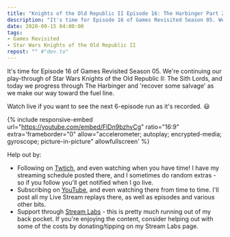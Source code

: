 ```yaml
---
title: "Knights of the Old Republic II Episode 16: The Harbinger Part 2"
description: "It's time for Episode 16 of Games Revisited Season 05. We're continuing our play-through of Star Wars Knights of the Old Republic II: The Sith Lords, and today we progress through The Harbinger and 'recover some salvage' as we make our way toward the fuel line."
date: 2020-09-15 04:00:00
tags:
- Games Revisited
- Star Wars Knights of the Old Republic II
repost: "" #"dev.to"
---
```


It's time for Episode 16 of Games Revisited Season 05. We're continuing our play-through of Star Wars Knights of the Old Republic II: The Sith Lords, and today we progress through The Harbinger and 'recover some salvage' as we make our way toward the fuel line.

Watch live if you want to see the next 6-episode run as it's recorded. :smiley:
<!--more-->

{% include responsive-embed url="https://youtube.com/embed/FIDn9bzhvCg" ratio="16:9" extra='frameborder="0" allow="accelerometer; autoplay; encrypted-media; gyroscope; picture-in-picture" allowfullscreen' %}

Help out by:
 * Following on [Twtich](https://twitch.tv/AnonJr_Live), and even watching when you have time! I have my streaming schedule posted there, and I sometimes do random extras - so if you follow you'll get notified when I go live.
 * Subscribing on [YouTube](http://www.youtube.com/channel/UCXafqhKHbkSUIrq0LAuu0tw), and even watching there from time to time. I'll post all my Live Stream replays there, as well as episodes and various other bits.
 * Support through [Stream Labs](https://streamlabs.com/anonjr_live) - this is pretty much running out of my back pocket. If you're enjoying the content, consider helping out with some of the costs by donating/tipping on my Stream Labs page.